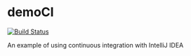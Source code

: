 # demoCI


[![Build Status](https://travis-ci.org/doctorjo/demoCI.svg?branch=master)](https://travis-ci.org/doctorjo/demoCI)



An example of using continuous integration with IntelliJ IDEA
